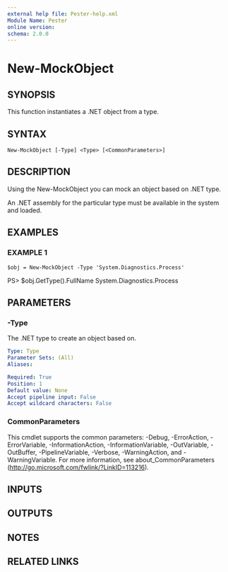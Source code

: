 ```yaml
---
external help file: Pester-help.xml
Module Name: Pester
online version:
schema: 2.0.0
---
```


# New-MockObject

## SYNOPSIS
This function instantiates a .NET object from a type.

## SYNTAX

```
New-MockObject [-Type] <Type> [<CommonParameters>]
```

## DESCRIPTION
Using the New-MockObject you can mock an object based on .NET type.

An .NET assembly for the particular type must be available in the system and loaded.

## EXAMPLES

### EXAMPLE 1
```
$obj = New-MockObject -Type 'System.Diagnostics.Process'
```

PS\> $obj.GetType().FullName
    System.Diagnostics.Process

## PARAMETERS

### -Type
The .NET type to create an object based on.

```yaml
Type: Type
Parameter Sets: (All)
Aliases:

Required: True
Position: 1
Default value: None
Accept pipeline input: False
Accept wildcard characters: False
```

### CommonParameters
This cmdlet supports the common parameters: -Debug, -ErrorAction, -ErrorVariable, -InformationAction, -InformationVariable, -OutVariable, -OutBuffer, -PipelineVariable, -Verbose, -WarningAction, and -WarningVariable. For more information, see about_CommonParameters (http://go.microsoft.com/fwlink/?LinkID=113216).

## INPUTS

## OUTPUTS

## NOTES

## RELATED LINKS
